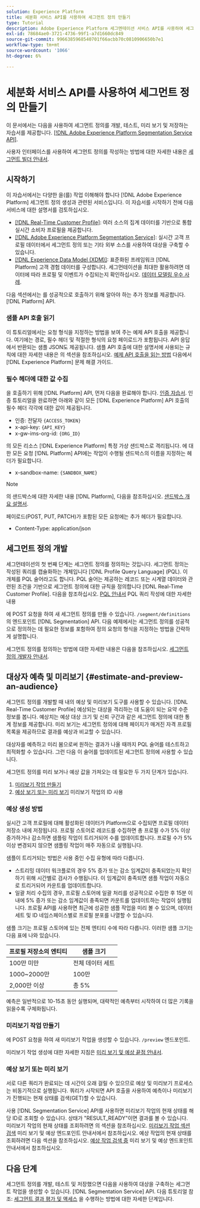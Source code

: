 ```yaml
---
solution: Experience Platform
title: 세분화 서비스 API를 사용하여 세그먼트 정의 만들기
type: Tutorial
description: Adobe Experience Platform 세그멘테이션 서비스 API를 사용하여 세그먼트 정의를 개발, 테스트, 미리 보기 및 저장하는 방법을 배우려면 이 자습서를 따르십시오.
exl-id: 78684ae0-3721-4736-99f1-a7d1660dc849
source-git-commit: 9966385968540701f66acbb70c0810906650b7e1
workflow-type: tm+mt
source-wordcount: '1066'
ht-degree: 6%

---
```


# 세분화 서비스 API를 사용하여 세그먼트 정의 만들기

이 문서에서는 다음을 사용하여 세그먼트 정의를 개발, 테스트, 미리 보기 및 저장하는 자습서를 제공합니다. [[!DNL Adobe Experience Platform Segmentation Service API]](../api/getting-started.md).

사용자 인터페이스를 사용하여 세그먼트 정의를 작성하는 방법에 대한 자세한 내용은 [세그먼트 빌더 안내서](../ui/overview.md).

## 시작하기

이 자습서에서는 다양한 을(를) 작업 이해해야 합니다 [!DNL Adobe Experience Platform] 세그먼트 정의 생성과 관련된 서비스입니다. 이 자습서를 시작하기 전에 다음 서비스에 대한 설명서를 검토하십시오.

- [[!DNL Real-Time Customer Profile]](../../profile/home.md): 여러 소스의 집계 데이터를 기반으로 통합 실시간 소비자 프로필을 제공합니다.
- [[!DNL Adobe Experience Platform Segmentation Service]](../home.md): 실시간 고객 프로필 데이터에서 세그먼트 정의 또는 기타 외부 소스를 사용하여 대상을 구축할 수 있습니다.
- [[!DNL Experience Data Model (XDM)]](../../xdm/home.md): 표준화된 프레임워크 [!DNL Platform] 고객 경험 데이터를 구성합니다. 세그먼테이션을 최대한 활용하려면 데이터에 따라 프로필 및 이벤트가 수집되는지 확인하십시오. [데이터 모델링 우수 사례](../../xdm/schema/best-practices.md).

다음 섹션에서는 를 성공적으로 호출하기 위해 알아야 하는 추가 정보를 제공합니다. [!DNL Platform] API.

### 샘플 API 호출 읽기

이 튜토리얼에서는 요청 형식을 지정하는 방법을 보여 주는 예제 API 호출을 제공합니다. 여기에는 경로, 필수 헤더 및 적절한 형식의 요청 페이로드가 포함됩니다. API 응답에서 반환되는 샘플 JSON도 제공됩니다. 샘플 API 호출에 대한 설명서에 사용되는 규칙에 대한 자세한 내용은 의 섹션을 참조하십시오. [예제 API 호출을 읽는 방법](../../landing/troubleshooting.md#how-do-i-format-an-api-request) 다음에서 [!DNL Experience Platform] 문제 해결 가이드.

### 필수 헤더에 대한 값 수집

을 호출하기 위해 [!DNL Platform] API, 먼저 다음을 완료해야 합니다. [인증 자습서](https://www.adobe.com/go/platform-api-authentication-en). 인증 튜토리얼을 완료하면 아래와 같이 모든 [!DNL Experience Platform] API 호출의 필수 헤더 각각에 대한 값이 제공됩니다.

- 인증: 전달자 `{ACCESS_TOKEN}`
- x-api-key: `{API_KEY}`
- x-gw-ims-org-id: `{ORG_ID}`

의 모든 리소스 [!DNL Experience Platform] 특정 가상 샌드박스로 격리됩니다. 에 대한 모든 요청 [!DNL Platform] API에는 작업이 수행될 샌드박스의 이름을 지정하는 헤더가 필요합니다.

- x-sandbox-name: `{SANDBOX_NAME}`

>[!NOTE]
>
>의 샌드박스에 대한 자세한 내용 [!DNL Platform], 다음을 참조하십시오. [샌드박스 개요 설명서](../../sandboxes/home.md).

페이로드(POST, PUT, PATCH)가 포함된 모든 요청에는 추가 헤더가 필요합니다.

- Content-Type: application/json

## 세그먼트 정의 개발

세그먼테이션의 첫 번째 단계는 세그먼트 정의를 정의하는 것입니다. 세그먼트 정의는 작성된 쿼리를 캡슐화하는 개체입니다 [!DNL Profile Query Language] (PQL). 이 개체를 PQL 술어라고도 합니다. PQL 술어는 제공하는 레코드 또는 시계열 데이터와 관련된 조건을 기반으로 세그먼트 정의에 대한 규칙을 정의합니다 [!DNL Real-Time Customer Profile]. 다음을 참조하십시오. [PQL 안내서](../pql/overview.md) PQL 쿼리 작성에 대한 자세한 내용

에 POST 요청을 하여 새 세그먼트 정의를 만들 수 있습니다. `/segment/definitions` 의 엔드포인트 [!DNL Segmentation] API. 다음 예제에서는 세그먼트 정의를 성공적으로 정의하는 데 필요한 정보를 포함하여 정의 요청의 형식을 지정하는 방법을 간략하게 설명합니다.

세그먼트 정의를 정의하는 방법에 대한 자세한 내용은 다음을 참조하십시오. [세그먼트 정의 개발자 안내서](../api/segment-definitions.md#create).

## 대상자 예측 및 미리보기 {#estimate-and-preview-an-audience}

세그먼트 정의를 개발할 때 내의 예상 및 미리보기 도구를 사용할 수 있습니다. [!DNL Real-Time Customer Profile] 예상되는 대상을 격리하는 데 도움이 되는 요약 수준 정보를 봅니다. 예상치는 예상 대상 크기 및 신뢰 구간과 같은 세그먼트 정의에 대한 통계 정보를 제공합니다. 미리 보기는 세그먼트 정의에 대해 페이지가 매겨진 자격 프로필 목록을 제공하므로 결과를 예상과 비교할 수 있습니다.

대상자를 예측하고 미리 봄으로써 원하는 결과가 나올 때까지 PQL 술어를 테스트하고 최적화할 수 있습니다. 그런 다음 이 술어를 업데이트된 세그먼트 정의에 사용할 수 있습니다.

세그먼트 정의를 미리 보거나 예상 값을 가져오는 데 필요한 두 가지 단계가 있습니다.

1. [미리보기 작업 만들기](#create-a-preview-job)
2. [예상 보기 또는 미리 보기](#view-an-estimate-or-preview) 미리보기 작업의 ID 사용

### 예상 생성 방법

실시간 고객 프로필에 대해 활성화된 데이터가 Platform으로 수집되면 프로필 데이터 저장소 내에 저장됩니다. 프로필 스토어로 레코드를 수집하면 총 프로필 수가 5% 이상 증가하거나 감소하면 샘플링 작업이 트리거되어 수를 업데이트합니다. 프로필 수가 5% 이상 변경되지 않으면 샘플링 작업이 매주 자동으로 실행됩니다.

샘플이 트리거되는 방법은 사용 중인 수집 유형에 따라 다릅니다.

- 스트리밍 데이터 워크플로의 경우 5% 증가 또는 감소 임계값이 충족되었는지 확인하기 위해 시간별로 검사가 수행됩니다. 이 임계값이 충족되면 샘플 작업이 자동으로 트리거되어 카운트를 업데이트합니다.
- 일괄 처리 수집의 경우, 프로필 스토어에 일괄 처리를 성공적으로 수집한 후 15분 이내에 5% 증가 또는 감소 임계값이 충족되면 카운트를 업데이트하는 작업이 실행됩니다. 프로필 API를 사용하면 최근에 성공한 샘플 작업을 미리 볼 수 있으며, 데이터 세트 및 ID 네임스페이스별로 프로필 분포를 나열할 수 있습니다.

샘플 크기는 프로필 스토어에 있는 전체 엔티티 수에 따라 다릅니다. 이러한 샘플 크기는 다음 표에 나와 있습니다.

| 프로필 저장소의 엔티티 | 샘플 크기 |
| ------------------------- | ----------- |
| 100만 미만 | 전체 데이터 세트 |
| 1000~2000만 | 100만 |
| 2,000만 이상 | 총 5% |

예측은 일반적으로 10-15초 동안 실행되며, 대략적인 예측부터 시작하여 더 많은 기록을 읽을수록 구체화됩니다.

### 미리보기 작업 만들기

에 POST 요청을 하여 새 미리보기 작업을 생성할 수 있습니다. `/preview` 엔드포인트.

미리보기 작업 생성에 대한 자세한 지침은 [미리 보기 및 예상 끝점 안내서](../api/previews-and-estimates.md#create-preview).

### 예상 보기 또는 미리 보기

서로 다른 쿼리가 완료되는 데 시간이 오래 걸릴 수 있으므로 예상 및 미리보기 프로세스는 비동기적으로 실행됩니다. 쿼리가 시작되면 API 호출을 사용하여 예측이나 미리보기가 진행되는 현재 상태를 검색(GET)할 수 있습니다.

사용 [!DNL Segmentation Service] API를 사용하면 미리보기 작업의 현재 상태를 해당 ID로 조회할 수 있습니다. 상태가 &quot;RESULT_READY&quot;이면 결과를 볼 수 있습니다. 미리보기 작업의 현재 상태를 조회하려면 의 섹션을 참조하십시오. [미리보기 작업 섹션 검색](../api/previews-and-estimates.md#get-preview) 미리 보기 및 예상 엔드포인트 안내서에서 참조하십시오. 예상 작업의 현재 상태를 조회하려면 다음 섹션을 참조하십시오. [예상 작업 검색 중](../api/previews-and-estimates.md#get-estimate) 미리 보기 및 예상 엔드포인트 안내서에서 참조하십시오.


## 다음 단계

세그먼트 정의를 개발, 테스트 및 저장했으면 다음을 사용하여 대상을 구축하는 세그먼트 작업을 생성할 수 있습니다. [!DNL Segmentation Service] API. 다음 튜토리얼 참조: [세그먼트 결과 평가 및 액세스](./evaluate-a-segment.md) 을 수행하는 방법에 대한 자세한 단계입니다.
